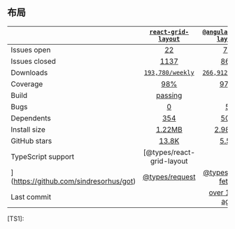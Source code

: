 ## 布局
|   | [`react-grid-layout`][b0] | [`@angular/flex-layout`][r0] | [`vue-grid-layout`][n0] |
|---|:---:|:---:|:----:|
| Issues open           | [22][IO1] | [71](https://github.com/request/request/issues?q=is%3Aissue+is%3Aopen+sort%3Aupdated-desc) | [154](https://github.com/node-fetch/node-fetch/issues?q=is%3Aissue+is%3Aopen+sort%3Aupdated-desc) |
| Issues closed         | [1137][IC1] | [863][IC2] | [315][IC3] |
| Downloads             | [`193,780/weekly`][DL1] | [`266,912/weekly`][DL2] | [`21,521/weekly`](https://www.npmjs.com/package/node-fetch) |
| Coverage              | [98%](https://coveralls.io/github/sindresorhus/got) | [97%](https://coveralls.io/github/request/request) | [100%](https://coveralls.io/github/bitinn/node-fetch) |
| Build                 | [passing][bd1] |  |  |
| Bugs                  | [0][bug1] | [5][bug2] | [5][bug3] |
| Dependents            | [354][dep1] | [501][dep2] | [97][dep3] |
| Install size          | [1.22MB][IS1] | [2.98MB][IS2] | [5.10MB][IS3] |
| GitHub stars          | [13.8K][stars1] | [5.5K][stars2] | [4.8K][stars3] |
| TypeScript support    | [@types/react-grid-layout
](https://github.com/sindresorhus/got) | [@types/request](https://github.com/request/request) | [@types/node-fetch](https://github.com/node-fetch/node-fetch) |
| Last commit           |  | [over 1 year ago](https://github.com/request/request/commits) | [2 months ago](https://github.com/node-fetch/node-fetch/commits) |

[r0]: https://github.com/angular/flex-layout
[n0]: https://github.com/jbaysolutions/vue-grid-layout
[b0]: https://github.com/react-grid-layout/react-grid-layout

[IO1]: https://github.com/react-grid-layout/react-grid-layout/issues
[IO2]: https://github.com/angular/flex-layout/issues
[IO3]: https://github.com/jbaysolutions/vue-grid-layout/issues
[IC1]: https://github.com/react-grid-layout/react-grid-layout/issues
[IC2]: https://github.com/angular/flex-layout/issues
[IC3]: https://github.com/jbaysolutions/vue-grid-layout/issues

[DL1]: https://www.npmjs.com/package/react-grid-layout
[DL2]: https://www.npmjs.com/package/@angular/flex-layout
[DL3]: https://www.npmjs.com/package/vue-grid-layout

[bd1]: https://travis-ci.org/github/STRML/react-grid-layout

[bug1]: https://github.com/react-grid-layout/react-grid-layout/issues
[bug2]: https://github.com/angular/flex-layout/issues?page=1&q=is%3Aissue+is%3Aopen
[bug3]: https://github.com/jbaysolutions/vue-grid-layout/issues

[dep1]: https://www.npmjs.com/package/react-grid-layout
[dep2]: https://www.npmjs.com/package/@angular/flex-layout
[dep3]: https://www.npmjs.com/package/vue-grid-layout

[IS1]: https://packagephobia.com/result?p=react-grid-layout
[IS2]: https://packagephobia.com/result?p=@angular/flex-layout
[IS3]: https://packagephobia.com/result?p=react-grid-layout

[stars1]: https://github.com/react-grid-layout/react-grid-layout/stargazers
[stars2]: https://github.com/angular/flex-layout/stargazers
[stars3]: https://github.com/jbaysolutions/vue-grid-layout/stargazers

[TS1]: 